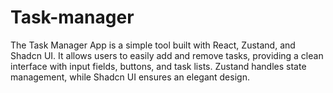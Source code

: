 # Task-manager
The Task Manager App is a simple tool built with React, Zustand, and Shadcn UI. It allows users to easily add and remove tasks, providing a clean interface with input fields, buttons, and task lists. Zustand handles state management, while Shadcn UI ensures an elegant design.
